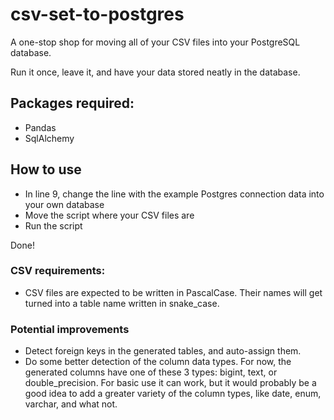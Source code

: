 # csv-set-to-postgres

A one-stop shop for moving all of your CSV files into your PostgreSQL database.

Run it once, leave it, and have your data stored neatly in the database.

## Packages required:
- Pandas
- SqlAlchemy

## How to use

- In line 9, change the line with the example Postgres connection data into your own database
- Move the script where your CSV files are
- Run the script

Done!

### CSV requirements:

- CSV files are expected to be written in PascalCase. Their names will get turned into a table name written in snake_case.


### Potential improvements

- Detect foreign keys in the generated tables, and auto-assign them.
- Do some better detection of the column data types. For now, the generated columns have one of these 3 types: bigint, text, or double_precision. For basic use it can work, but it would probably be a good idea to add a greater variety of the column types, like date, enum, varchar, and what not.